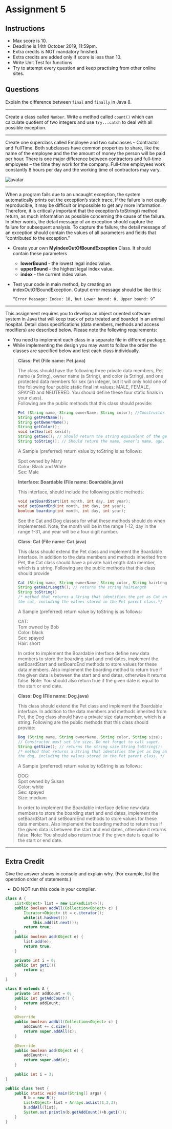 # Assignment 5
## Instructions
* Max score is 10.
* Deadline is 14th October 2019, 11:59pm.
* Extra credits is NOT mandatory finished.
* Extra credits are added only if score is less than 10.
* Write Unit Test for functions
* Try to attempt every question and keep practising from other online sites. 
## Questions

Explain the difference between `final` and `finally` in Java 8.

----

Create a class called `Number`. Write a method called `count()` which can calculate quotient of two integers and use `try...catch` to deal with all possible exception.

----

Create one superclass called Employee and two subclasses – Contractor and FullTime. Both subclasses have common properties to share, like the name of the employee and the the amount of money the person will be paid per hour. There is one major difference between contractors and full-time employees – the time they work for the company. Full-time employees work constantly 8 hours per day and the working time of contractors may vary.

![avatar](https://raw.githubusercontent.com/BlancEtNoir12/INFO5100-Sep19-Assignments/master/Assignment5/UML.png)

----

When a program fails due to an uncaught exception, the system automatically prints out the exception’s stack trace. If the failure is not easily reproducible, it may be difficult or impossible to get any more information. Therefore, it is critically important that the exception’s toString() method return, as much information as possible concerning the cause of the failure. In other words, the detail message of an exception should capture the failure for subsequent analysis. To capture the failure, the detail message of an exception should contain the values of all parameters and fields that “contributed to the exception.”
* Create your own **MyIndexOutOfBoundException** Class. It should contain these parameters
	* **lowerBound** - the lowest legal index value.
	* **upperBound** - the highest legal index value.
	* **index** - the current index value.
* Test your code in main method, by creating an indexOutOfBoundException. Output error message should be like this:

	```“Error Message: Index: 10, but Lower bound: 0, Upper bound: 9”```

----
This assignment requires you to develop an object oriented software system in Java that will keep track of pets treated and boarded in an animal hospital. Detail class specifications (data members, methods and access modifiers) are described below. Please note the following requirements:
* You need to implement each class in a separate file in different package. 
* While implementing the design you may want to follow the order the classes are specified below and test each class individually. 

> **Class: Pet (File name: Pet.java)**
> 
> The class should have the following three private data members, Pet name (a String), owner name (a String), and color (a String), and one protected data members for sex (an integer, but it will only hold one of the following four public static final int values: MALE, FEMALE, SPAYED and NEUTERED. You should define these four static finals in your class). <br />
> Following are the public methods that this class should provide:
> ```java 
> Pet (String name, String ownerName, String color); //Constructor 
> String getPetName(); 
> String getOwnerName(); 
> String getColor(); 
> void setSex(int sexid); 
> String getSex(); // Should return the string equivalent of the gender, e.g the string “MALE” etc. 
> String toString(); // Should return the name, owner’s name, age, color, and gender (use getSex()); 
> ```
> A Sample (preferred) return value by toString is as follows: 
> 
> Spot owned by Mary 
<br> Color: Black and White 
<br> Sex: Male 

> **Interface: Boardable (File name: Boardable.java)** 
> 
> This interface, should include the following public methods: 
> ```java 
> void setBoardStart(int month, int day, int year); 
> void setBoardEnd(int month, int day, int year); 
> boolean boarding(int month, int day, int year); 
> ```
> See the Cat and Dog classes for what these methods should do when implemented. Note, the month will be in the range 1-12, day in the range 1-31, and year will be a four digit number. 

> **Class: Cat (File name: Cat.java)**
> 
> This class should extend the Pet class and implement the Boardable interface. In addition to the data members and methods inherited from Pet, the Cat class should have a private hairLength data member, which is a string. Following are the public methods that this class should provide 
> ```java 
> Cat (String name, String ownerName, String color, String hairLength);// Do not forget to call super. 
> String getHairLength(); // returns the string hairLength 
> String toString() 
> /* method that returns a String that identifies the pet as Cat and returns a complete description of 
> the cat, including the values stored in the Pet parent class.*/
> ```
> A Sample (preferred) return value by toString is as follows: 
> 
> CAT: 
<br> Tom owned by Bob 
<br> Color: black 
<br> Sex: spayed 
<br> Hair: short 
> 
> In order to implement the Boardable interface define new data members to store the boarding start and end dates, implement the setBoardStart and setBoardEnd methods to store values for these data members. Also implement the boarding method to return true if the given data is between the start and end dates, otherwise it returns false. Note: You should also return true if the given date is equal to the start or end date. 


> **Class: Dog (File name: Dog.java)**
> 
> This class should extend the Pet class and implement the Boardable interface. In addition to the data members and methods inherited from Pet, the Dog class should have a private size data member, which is a string. Following are the public methods that this class should provide: 
> ```java
> Dog (String name, String ownerName, String color, String size); 
> // Constructor must set the size. Do not forget to call super. 
> String getSize(); // returns the string size String toString(); 
> /* method that returns a String that identifies the pet as Dog and returns a complete description of 
> the dog, including the values stored in the Pet parent class. */ 
> ```
> A Sample (preferred) return value by toString is as follows: 
> 
> DOG: 
<br> Spot owned by Susan 
<br> Color: white 
<br> Sex: spayed 
<br> Size: medium 
> 
> In order to implement the Boardable interface define new data members to store the boarding start and end dates, implement the setBoardStart and setBoardEnd methods to store values for these data members. Also implement the boarding method to return true if the given data is between the start and end dates, otherwise it returns false. Note: You should also return true if the given date is equal to the start or end date.

----

## Extra Credit
Give the answer shows in console and explain why. (For example, list the operation order of statements.)
* DO NOT run this code in your compiler.
```java
class A {
	List<Object> list = new LinkedList<>();
	public boolean addAll(Collection<Object> c) {
		Iterator<Object> it = c.iterator();
		while(it.hasNext())
			this.add(it.next());
		return true;
	}
	public boolean add(Object e) {
		list.add(e);
		return true;
	}

	private int i = 0;
	public int getI(){
		return i;
	}
}

class B extends A {
	private int addCount = 0;
	public int getAddCount() {
		return addCount;
	}

	@Override
	public boolean addAll(Collection<Object> c) {
		addCount += c.size();
		return super.addAll(c);
	}
	
	@Override
	public boolean add(Object e) {
		addCount++;
		return super.add(e);
	}
    
	public int i = 3;
}

public class Test {
	public static void main(String[] args) {
		B b = new B();
		List<Object> list = Arrays.asList(1,2,3);
		b.addAll(list);
		System.out.println(b.getAddCount()+b.getI());
	}
} 
```
